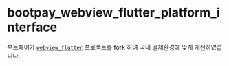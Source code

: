 # bootpay_webview_flutter_platform_interface

부트페이가 [`webview_flutter`](https://pub.dev/packages/webview_flutter) 프로젝트를 fork 하여 국내 결제환경에 맞게 개선하였습니다.  